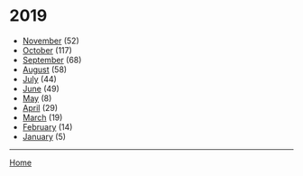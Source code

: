 # 2019

  * [November](./2019-11.md) (52)
  * [October](./2019-10.md) (117)
  * [September](./2019-09.md) (68)
  * [August](./2019-08.md) (58)
  * [July](./2019-07.md) (44)
  * [June](./2019-06.md) (49)
  * [May](./2019-05.md) (8)
  * [April](./2019-04.md) (29)
  * [March](./2019-03.md) (19)
  * [February](./2019-02.md) (14)
  * [January](./2019-01.md) (5)

----

[Home](../)
